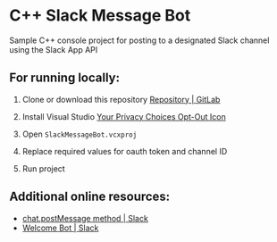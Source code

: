 # C++ Slack Message Bot

Sample C++ console project for posting to a designated Slack channel using the Slack App API

## For running locally:

1. Clone or download this repository [Repository | GitLab](https://docs.gitlab.com/ee/user/project/repository/)

2. Install Visual Studio [Your Privacy Choices Opt-Out Icon](https://visualstudio.microsoft.com/downloads/)

3. Open `SlackMessageBot.vcxproj`

4. Replace required values for oauth token and channel ID

5. Run project

## Additional online resources:

- [chat.postMessage method | Slack](https://api.slack.com/methods/chat.postMessage)
- [Welcome Bot | Slack](https://api.slack.com/tutorials/tracks/create-bot-to-welcome-users)
